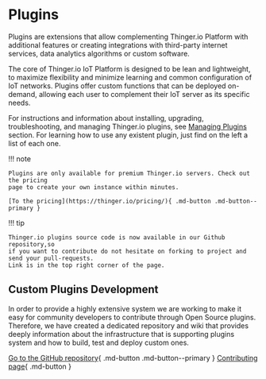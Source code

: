 
# Plugins

Plugins are extensions that allow complementing Thinger.io Platform with additional features or creating integrations with third-party internet services, data analytics algorithms or custom software.

The core of Thinger.io IoT Platform is designed to be lean and lightweight, to maximize flexibility and minimize learning and common configuration of IoT networks.  Plugins offer custom functions that can be deployed on-demand,  allowing each user to complement their IoT server as its specific needs.

For instructions and information about installing, upgrading, troubleshooting, and managing Thinger.io plugins, see [Managing Plugins](/managing) section. For learning how to use any existent plugin, just find on the left a list of each one.

!!! note

    Plugins are only available for premium Thinger.io servers. Check out the pricing
    page to create your own instance within minutes.

    [To the pricing](https://thinger.io/pricing/){ .md-button .md-button--primary }

!!! tip

    Thinger.io plugins source code is now available in our Github repository,so
    if you want to contribute do not hesitate on forking to project and send your pull-requests.
    Link is in the top right corner of the page.

## Custom Plugins Development

In order to provide a highly extensive system we are working to make it easy for community developers to contribute through Open Source plugins. Therefore, we have created a dedicated repository and wiki that provides deeply information about the infrastructure that is supporting plugins system and how to build, test and deploy custom ones.

[Go to the GitHub repository](https://github.com/thinger-io/plugins){ .md-button .md-button--primary }
[Contributing page](/contributing/){ .md-button }

